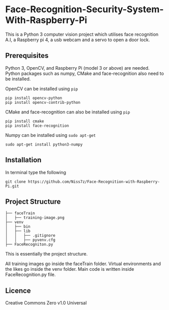 # Face-Recognition-Security-System-With-Raspberry-Pi
This is a Python 3 computer vision project which utilises face recognition A.I, a Raspberry pi 4, a usb webcam and a servo to open a door lock. 

## Prerequisites
Python 3, OpenCV, and  Raspberry Pi (model 3 or above) are needed. Python packages such as numpy, CMake and face-recognition also need to be installed.

OpenCV can be installed using ``pip``
``` 
pip install opencv-python
pip install opencv-contrib-python
```
CMake and face-recognition can also be installed using ``pip``
```
pip install cmake
pip install face-recognition
```
Numpy can be installed using ``sudo apt-get``
```
sudo apt-get install python3-numpy
```

## Installation
In terminal type the following 
``` git
git clone https://github.com/Niss7z/Face-Recognition-with-Raspberry-Pi.git
```

## Project Structure
```
├── faceTrain
│   ├── training-image.png
├── venv
│   ├── bin
│   ├── lib
│   │   ├── .gitignore
│   │   ├── pyvenv.cfg 
├── FaceRecogniton.py
```
This is essentially the project structure. 

All training images go inside the faceTrain folder.  Virtual environments and the likes go inside the venv
folder. Main code is written inside FaceRecognition.py file.

## Licence
Creative Commons Zero v1.0 Universal

